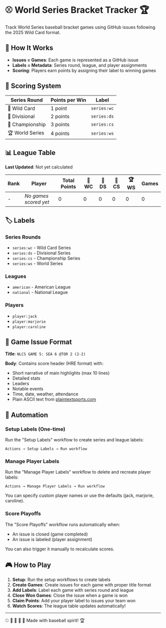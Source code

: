 # ⚾ World Series Bracket Tracker 🏆

Track World Series baseball bracket games using GitHub issues following the 2025 Wild Card format.

## 🍿 How It Works

- **Issues = Games**: Each game is represented as a GitHub issue
- **Labels = Metadata**: Series round, league, and player assignments
- **Scoring**: Players earn points by assigning their label to winning games

## 🎯 Scoring System

| Series Round | Points per Win | Label |
|-------------|----------------|-------|
| 🌟 Wild Card | 1 point | `series:wc` |
| 🎯 Divisional | 2 points | `series:ds` |
| 🏅 Championship | 3 points | `series:cs` |
| 🏆 World Series | 4 points | `series:ws` |

## 📊 League Table

**Last Updated**: Not yet calculated

| Rank | Player | Total Points | 🌟 WC | 🎯 DS | 🏅 CS | 🏆 WS | Games |
|------|--------|--------------|-------|-------|-------|-------|-------|
| - | *No games scored yet* | 0 | 0 | 0 | 0 | 0 | 0 |

## 🏷️ Labels

### Series Rounds
- `series:wc` - Wild Card Series
- `series:ds` - Divisional Series
- `series:cs` - Championship Series
- `series:ws` - World Series

### Leagues
- `american` - American League
- `national` - National League

### Players
- `player:jack`
- `player:marjorie`
- `player:caroline`

## 📝 Game Issue Format

**Title**: `NLCS GAME 5: SEA 6 @TOR 2 (2-2)`

**Body**: Contains score header (HRE format) with:
- Short narrative of main highlights (max 10 lines)
- Detailed stats
- Leaders
- Notable events
- Time, date, weather, attendance
- Plain ASCII text from [plaintextsports.com](https://plaintextsports.com/)

## 🤖 Automation

### Setup Labels (One-time)
Run the "Setup Labels" workflow to create series and league labels:
```
Actions → Setup Labels → Run workflow
```

### Manage Player Labels
Run the "Manage Player Labels" workflow to delete and recreate player labels:
```
Actions → Manage Player Labels → Run workflow
```
You can specify custom player names or use the defaults (jack, marjorie, caroline).

### Score Playoffs
The "Score Playoffs" workflow runs automatically when:
- An issue is closed (game completed)
- An issue is labeled (player assignment)

You can also trigger it manually to recalculate scores.

## 🎮 How to Play

1. **Setup**: Run the setup workflows to create labels
2. **Create Games**: Create issues for each game with proper title format
3. **Add Labels**: Label each game with series round and league
4. **Close Won Games**: Close the issue when a game is won
5. **Claim Points**: Add your player label to issues your team won
6. **Watch Scores**: The league table updates automatically!

---

⚾ 🍿 🌭 🧤 🏏 Made with baseball spirit! 🏆
